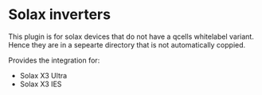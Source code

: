 # Solax inverters

This plugin is for solax devices that do not have a qcells whitelabel variant.
Hence they are in a sepearte directory that is not automatically coppied.

Provides the integration for:
 - Solax X3 Ultra
 - Solax X3 IES
